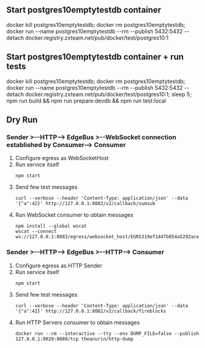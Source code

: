## Start postgres10emptytestdb container
docker kill postgres10emptytestdb; docker rm postgres10emptytestdb; docker run --name postgres10emptytestdb --rm --publish 5432:5432 --detach docker.registry.zxteam.net/pub/docker/test/postgres10:1


## Start postgres10emptytestdb container + run tests
docker kill postgres10emptytestdb; docker rm postgres10emptytestdb; docker run --name postgres10emptytestdb --rm --publish 5432:5432 --detach docker.registry.zxteam.net/pub/docker/test/postgres10:1; sleep 5; npm run build && npm run prepare:devdb && npm run test:local

## Dry Run

### Sender >--HTTP--> EdgeBus >--WebSocket connection established by Consumer--> Consumer

1. Configure egress as WebSocketHost
1. Run service itself
	```shell
	npm start
	```
1. Send few test messages
	```shell
	curl --verbose --header 'Content-Type: application/json' --data '{"a":42}' http://127.0.0.1:8082/v2/callback/sumsub
	```
1. Run WebSocket consumer to obtain messages
	```shell
	npm install --global wscat
	wscat --connect ws://127.0.0.1:8083/egress/websocket_host/EGRS319ef1447b054a5292acecf40345b89b
	```

### Sender >--HTTP--> EdgeBus >--HTTP--> Consumer

1. Configure egress as HTTP Sender
1. Run service itself
	```shell
	npm start
	```
1. Send few test messages
	```shell
	curl --verbose --header 'Content-Type: application/json' --data '{"a":42}' http://127.0.0.1:8082/v2/callback/fireblocks
	```
1. Run HTTP Servers consumer to obtain messages
	```shell
	docker run --rm --interactive --tty --env DUMP_FILE=false --publish 127.0.0.1:8020:8080/tcp theanurin/http-dump
	```
